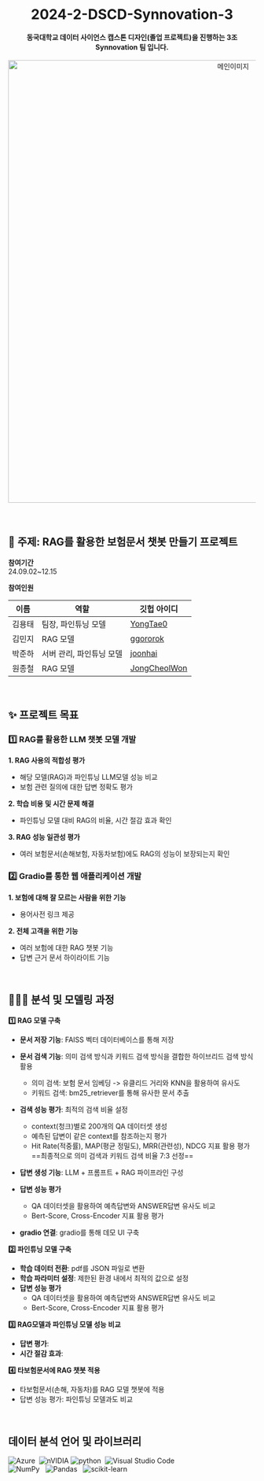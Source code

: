 <h1 align="center"> 2024-2-DSCD-Synnovation-3 </h1>
<div align="center"> <b>동국대학교 데이터 사이언스 캡스톤 디자인(졸업 프로젝트)을 진행하는 3조 Synnovation 팀 입니다.</b> </div> </br>
<div align="center"> <img src="https://github.com/user-attachments/assets/ba0220e7-d89c-41cb-b3ed-8f9d44a05267" alt="메인이미지" width="900"> </div>
</br>
</br>

## 🤖 주제: RAG를 활용한 보험문서 챗봇 만들기 프로젝트

**참여기간**  </br>
24.09.02~12.15 </br>

**참여인원**  </br>

|이름|역할|깃헙 아이디|
|------|---|---|
| 김용태 | 팀장, 파인튜닝 모델 | [YongTae0](https://github.com/YongTae0) |
| 김민지 | RAG 모델 | [ggororok](https://github.com/ggororok) |
| 박준하 | 서버 관리, 파인튜닝 모델 |[joonhai](https://github.com/joonhai)|
| 원종철 | RAG 모델 | [JongCheolWon](https://github.com/JongCheolWon) | 
</br>

## ✨ 프로젝트 목표
### 1️⃣ RAG를 활용한 LLM 챗봇 모델 개발 
**1. RAG 사용의 적합성 평가** 
  - 해당 모델(RAG)과 파인튜닝 LLM모델 성능 비교
  - 보험 관련 질의에 대한 답변 정확도 평가 </br>

**2. 학습 비용 및 시간 문제 해결**
  - 파인튜닝 모델 대비 RAG의 비율, 시간 절감 효과 확인 </br>

**3. RAG 성능 일관성 평가**
  - 여러 보험문서(손해보험, 자동차보험)에도 RAG의 성능이 보장되는지 확인 </br>
  
### 2️⃣ Gradio를 통한 웹 애플리케이션 개발 
**1. 보험에 대해 잘 모르는 사람을 위한 기능** 
- 용어사전 링크 제공

**2. 전체 고객을 위한 기능**
- 여러 보험에 대한 RAG 챗봇 기능 
- 답변 근거 문서 하이라이트 기능
</br>

## 🧑🏻‍💻 분석 및 모델링 과정
**1️⃣ RAG 모델 구축**  </br>
+ **문서 저장 기능**: FAISS 벡터 데이터베이스를 통해 저장 </br>
+ **문서 검색 기능**: 의미 검색 방식과 키워드 검색 방식을 결합한 하이브리드 검색 방식 활용  </br>
   +  의미 검색: 보험 문서 임베딩 -> 유클리드 거리와 KNN을 활용하여 유사도  </br> 
   +  키워드 검색: bm25_retriever를 통해 유사한 문서 추출  </br>
+ **검색 성능 평가**: 최적의 검색 비율 설정  </br>
   +  context(청크)별로 200개의 QA 데이터셋 생성  </br>
   +  예측된 답변이 같은 context를 참조하는지 평가  </br>
   +  Hit Rate(적중률), MAP(평균 정밀도), MRR(관련성), NDCG 지표 활용 평가  </br>
   ==최종적으로 의미 검색과 키워드 검색 비율 7:3 선정==
   
+ **답변 생성 기능**: LLM + 프롬프트 + RAG 파이프라인 구성  </br>
+ **답변 성능 평가**  </br> 
   +  QA 데이터셋을 활용하여 예측답변와 ANSWER답변 유사도 비교  </br>
   +  Bert-Score, Cross-Encoder 지표 활용 평가  </br>
+ **gradio 연결**: gradio를 통해 데모 UI 구축  </br>
   
**2️⃣ 파인튜닝 모델 구축** </br>
+ **학습 데이터 전환**: pdf를 JSON 파일로 변환 </br>
+ **학습 파라미터 설정**: 제한된 환경 내에서 최적의 값으로 설정 </br>
+ **답변 성능 평가** </br>
   +  QA 데이터셋을 활용하여 예측답변와 ANSWER답변 유사도 비교 </br>
   +  Bert-Score, Cross-Encoder 지표 활용 평가 </br>
   
**3️⃣ RAG모델과 파인튜닝 모델 성능 비교**  </br>
+ **답변 평가**: </br>
+ **시간 절감 효과**: </br>

**4️⃣ 타보험문서에 RAG 챗봇 적용**  </br>
+ 타보험문서(손해, 자동차)를 RAG 모델 챗봇에 적용  </br>
+ 답변 성능 평가: 파인튜닝 모델과도 비교 </br>
</br>

## 데이터 분석 언어 및 라이브러리
![Azure](https://img.shields.io/badge/azure-%230072C6.svg?style=for-the-badge&logo=microsoftazure&logoColor=white) &nbsp;![nVIDIA](https://img.shields.io/badge/cuda-000000.svg?style=for-the-badge&logo=nVIDIA&logoColor=green)
![python](https://img.shields.io/badge/Python-14354C?style=for-the-badge&logo=python&logoColor=white)&nbsp; ![Visual Studio Code](https://img.shields.io/badge/Visual%20Studio%20Code-0078d7.svg?style=for-the-badge&logo=visual-studio-code&logoColor=white) &nbsp;<br>
![NumPy](https://img.shields.io/badge/numpy-%23013243.svg?style=for-the-badge&logo=numpy&logoColor=white) &nbsp; ![Pandas](https://img.shields.io/badge/pandas-%23150458.svg?style=for-the-badge&logo=pandas&logoColor=white) &nbsp; ![scikit-learn](https://img.shields.io/badge/scikit--learn-%23F7931E.svg?style=for-the-badge&logo=scikit-learn&logoColor=white) &nbsp; </br>

